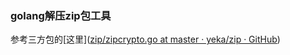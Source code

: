 ### golang解压zip包工具

参考三方包的[这里]([zip/zipcrypto.go at master · yeka/zip · GitHub](https://github.com/yeka/zip/blob/master/zipcrypto.go))



